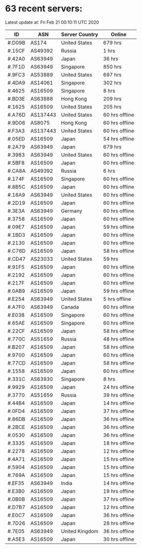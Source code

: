 # 63 recent servers:

Latest update at: Fri Feb 21 00:10:11 UTC 2020

| ID | ASN | Server Country | Online |
| -- | --- | -------------- | ------ |
| #.D09B | AS174 | United States | 679 hrs |
| #.15CF | AS49392 | Russia | 1 hrs |
| #.42A0 | AS63949 | Japan | 36 hrs |
| #.7F1D | AS63949 | Singapore | 850 hrs |
| #.9FC3 | AS53889 | United States | 697 hrs |
| #.4DA9 | AS14061 | Singapore | 302 hrs |
| #.4625 | AS16509 | Singapore | 8 hrs |
| #.BD3E | AS63888 | Hong Kong | 209 hrs |
| #.1625 | AS16509 | United States | 205 hrs |
| #.A76D | AS137443 | United States | 60 hrs offline |
| #.9D06 | AS8075 | Hong Kong | 60 hrs offline |
| #.F3A3 | AS137443 | United States | 60 hrs offline |
| #.05ED | AS16509 | Japan | 54 hrs offline |
| #.2A79 | AS63949 | Japan | 679 hrs |
| #.3983 | AS63949 | United States | 60 hrs offline |
| #.5BF8 | AS16509 | Japan | 60 hrs offline |
| #.CA8A | AS49392 | Russia | 6 hrs |
| #.174F | AS16509 | Singapore | 60 hrs offline |
| #.8B5C | AS16509 | Japan | 60 hrs offline |
| #.18A9 | AS63949 | United States | 60 hrs offline |
| #.2D19 | AS16509 | Japan | 60 hrs offline |
| #.3E3A | AS63949 | Germany | 60 hrs offline |
| #.3758 | AS16509 | Japan | 60 hrs offline |
| #.09E7 | AS16509 | Japan | 59 hrs offline |
| #.1BD3 | AS16509 | Japan | 60 hrs offline |
| #.2130 | AS16509 | Japan | 60 hrs offline |
| #.C76D | AS16509 | Japan | 58 hrs offline |
| #.CD47 | AS23033 | United States | 59 hrs |
| #.91F5 | AS16509 | Japan | 60 hrs offline |
| #.2192 | AS16509 | Japan | 60 hrs offline |
| #.217F | AS16509 | Japan | 60 hrs offline |
| #.0AB9 | AS16509 | Japan | 59 hrs offline |
| #.E254 | AS63949 | United States | 5 hrs offline |
| #.A7F0 | AS63949 | Canada | 60 hrs offline |
| #.E038 | AS16509 | Singapore | 60 hrs offline |
| #.65AE | AS16509 | Singapore | 60 hrs offline |
| #.22CF | AS16509 | Japan | 58 hrs offline |
| #.770C | AS51659 | Russia | 48 hrs offline |
| #.B207 | AS16509 | Japan | 58 hrs offline |
| #.9700 | AS16509 | Japan | 60 hrs offline |
| #.77CD | AS16509 | Japan | 58 hrs offline |
| #.1558 | AS16509 | Japan | 60 hrs offline |
| #.331C | AS63930 | Singapore | 8 hrs |
| #.9929 | AS16509 | Japan | 24 hrs offline |
| #.3770 | AS51659 | Russia | 39 hrs offline |
| #.44B4 | AS16509 | Japan | 14 hrs offline |
| #.0FD4 | AS16509 | Japan | 37 hrs offline |
| #.86DB | AS16509 | Japan | 36 hrs offline |
| #.2BCE | AS16509 | Japan | 36 hrs offline |
| #.0530 | AS16509 | Japan | 36 hrs offline |
| #.3335 | AS16509 | Japan | 18 hrs offline |
| #.2278 | AS16509 | Japan | 12 hrs offline |
| #.4A71 | AS16509 | Japan | 15 hrs offline |
| #.5904 | AS16509 | Japan | 15 hrs offline |
| #.769A | AS16509 | Japan | 15 hrs offline |
| #.EF35 | AS63949 | India | 14 hrs offline |
| #.E3B0 | AS16509 | Japan | 19 hrs offline |
| #.0B0B | AS16509 | Japan | 37 hrs offline |
| #.D7B7 | AS16509 | Japan | 12 hrs offline |
| #.E0C7 | AS16509 | Japan | 36 hrs offline |
| #.7D26 | AS16509 | Japan | 28 hrs offline |
| #.7E05 | AS63949 | United Kingdom | 36 hrs offline |
| #.A5E3 | AS16509 | Japan | 30 hrs offline |


